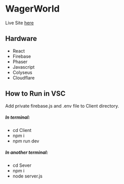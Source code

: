 <h1>WagerWorld</h1>
<p>Live Site <a href="wagerworld.site" >here</a></p>

<h2>Hardware</h2>
<ul>
  <li>React</li>
  <li>Firebase</li>
  <li>Phaser</li>
  <li>Javascript</li>
  <li>Colyseus</li>
  <li>Cloudflare</li>
</ul>

<h2>How to Run in VSC</h2>
<p>Add private firebase.js and .env file to Client directory.</p>
<h5>In terminal:</h5>
<ul>
  <li>cd Client</li>
  <li>npm i</li>
  <li>npm run dev</li>
</ul>
<h5>In another terminal:</h5>
<ul>
  <li>cd Sever</li>
  <li>npm i</li>
  <li>node server.js</li>
</ul>
